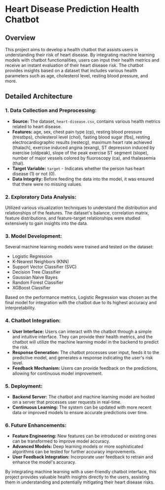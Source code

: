 # Heart Disease Prediction Health Chatbot

## Overview
This project aims to develop a health chatbot that assists users in understanding their risk of heart disease. By integrating machine learning models with chatbot functionalities, users can input their health metrics and receive an instant evaluation of their heart disease risk. The chatbot provides insights based on a dataset that includes various health parameters such as age, cholesterol level, resting blood pressure, and more.

## Detailed Architecture

### 1. Data Collection and Preprocessing:
- **Source:** The dataset, `heart-disease.csv`, contains various health metrics related to heart disease.
- **Features:** age, sex, chest pain type (cp), resting blood pressure (trestbps), cholesterol level (chol), fasting blood sugar (fbs), resting electrocardiographic results (restecg), maximum heart rate achieved (thalach), exercise induced angina (exang), ST depression induced by exercise (oldpeak), slope of the peak exercise ST segment (slope), number of major vessels colored by fluoroscopy (ca), and thalassemia (thal).
- **Target Variable:** `target` - Indicates whether the person has heart disease (1) or not (0).
- **Data Integrity:** Before feeding the data into the model, it was ensured that there were no missing values.

### 2. Exploratory Data Analysis:
Utilized various visualization techniques to understand the distribution and relationships of the features. The dataset's balance, correlation matrix, feature distributions, and feature-target relationships were studied extensively to gain insights into the data.

### 3. Model Development:
Several machine learning models were trained and tested on the dataset:
- Logistic Regression
- K-Nearest Neighbors (KNN)
- Support Vector Classifier (SVC)
- Decision Tree Classifier
- Gaussian Naive Bayes
- Random Forest Classifier
- XGBoost Classifier

Based on the performance metrics, Logistic Regression was chosen as the final model for integration with the chatbot due to its highest accuracy and interpretability.

### 4. Chatbot Integration:
- **User Interface:** Users can interact with the chatbot through a simple and intuitive interface. They can provide their health metrics, and the chatbot will utilize the machine learning model in the backend to predict the risk.
- **Response Generation:** The chatbot processes user input, feeds it to the predictive model, and generates a response indicating the user's risk level.
- **Feedback Mechanism:** Users can provide feedback on the predictions, allowing for continuous model improvement.

### 5. Deployment:
- **Backend Server:** The chatbot and machine learning model are hosted on a server that processes user requests in real-time.
- **Continuous Learning:** The system can be updated with more recent data or improved models to ensure accurate predictions over time.

### 6. Future Enhancements:
- **Feature Engineering:** New features can be introduced or existing ones can be transformed to improve model accuracy.
- **Advanced Models:** Deep learning models or more sophisticated algorithms can be tested for further accuracy improvements.
- **User Feedback Integration:** Incorporate user feedback to retrain and enhance the model's accuracy.

By integrating machine learning with a user-friendly chatbot interface, this project provides valuable health insights directly to the users, assisting them in understanding and potentially mitigating their heart disease risks.
